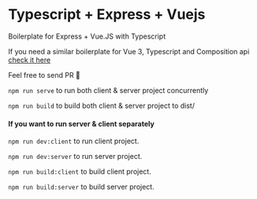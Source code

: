 # Typescript + Express + Vuejs
Boilerplate for Express + Vue.JS with Typescript

If you need a similar boilerplate for Vue 3, Typescript and Composition api [check it here](https://github.com/elibolonur/ts-express-vue3)

Feel free to send PR :tada:

`npm run serve` to run both client & server project concurrently 
 
`npm run build` to build both client & server project to dist/

#### If you want to run server & client separately 
 
`npm run dev:client` to run client project. 
 
`npm run dev:server` to run server project.  
  
  
`npm run build:client` to build client project.  
 
`npm run build:server` to build server project. 

